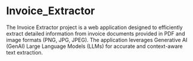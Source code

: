 # Invoice_Extractor
The Invoice Extractor project is a web application designed to efficiently extract detailed information from invoice documents provided in PDF and image formats (PNG, JPG, JPEG). The application leverages Generative AI (GenAI) Large Language Models (LLMs) for accurate and context-aware text extraction.
